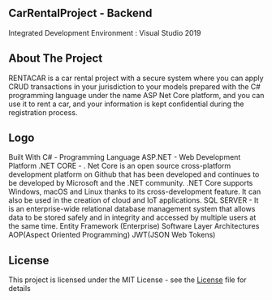 ## CarRentalProject - Backend
Integrated Development Environment : Visual Studio 2019

## About The Project
RENTACAR is a car rental project with a secure system where you can apply CRUD transactions in your jurisdiction to your models prepared with the C# programming language under the name ASP Net Core platform, and you can use it to rent a car, and your information is kept confidential during the registration process.

## Logo
Built With
C# - Programming Language
ASP.NET - Web Development Platform
.NET CORE - . Net Core is an open source cross-platform development platform on Github that has been developed and continues to be developed by Microsoft and the .NET community. .NET Core supports Windows, macOS and Linux thanks to its cross-development feature. It can also be used in the creation of cloud and IoT applications.
SQL SERVER - It is an enterprise-wide relational database management system that allows data to be stored safely and in integrity and accessed by multiple users at the same time.
Entity Framework
(Enterprise) Software Layer Architectures
AOP(Aspect Oriented Programming)
JWT(JSON Web Tokens)

## License
This project is licensed under the MIT License - see the [License](https://github.com/canozyigiit/CarRentalProject-Angular/blob/master/LICENSE) file for details
